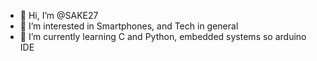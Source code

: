 - 👋 Hi, I’m @SAKE27
- 👀 I’m interested in Smartphones, and Tech in general
- 🌱 I’m currently learning C and Python, embedded systems so arduino IDE

<!---
SAKE27/SAKE27 is a ✨ special ✨ repository because its `README.md` (this file) appears on your GitHub profile.
You can click the Preview link to take a look at your changes.
--->
